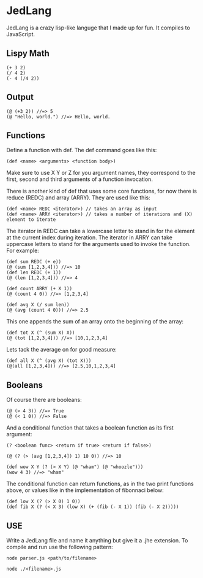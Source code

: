 JedLang
=======

JedLang is a crazy lisp-like languge that I made up for fun. It compiles to JavaScript.

Lispy Math
----------
```shell
(+ 3 2)
(/ 4 2)
(- 4 (/4 2))
```

Output
------
```shell
(@ (+3 2)) //=> 5
(@ "Hello, world.") //=> Hello, world.
```

Functions
---------

Define a function with def. The def command goes like this:

```shell
(def <name> <arguments> <function body>)
```
Make sure to use X Y or Z for you argument names, they correspond to the first, second and third arguments of a function invocation.    

There is another kind of def that uses some core functions, for now there is reduce (REDC) and array (ARRY). They are used like this:

```shell
(def <name> REDC <iterator>) // takes an array as input
(def <name> ARRY <iterator>) // takes a number of iterations and (X) element to iterate
```
The iterator in REDC can take a lowercase letter to stand in for the element at the current index during iteration. The iterator in ARRY can take uppercase letters to stand for the arguments used to invoke the function. For example:
```shell
(def sum REDC (+ e))
(@ (sum [1,2,3,4])) //=> 10
(def len REDC (+ 1))
(@ (len [1,2,3,4])) //=> 4

(def count ARRY (+ X 1))
(@ (count 4 0)) //=> [1,2,3,4]

(def avg X (/ sum len))
(@ (avg (count 4 0))) //=> 2.5
```
This one appends the sum of an array onto the beginning of the array:
```shell
(def tot X (^ (sum X) X))
(@ (tot [1,2,3,4])) //=> [10,1,2,3,4]
```
Lets tack the average on for good measure:
```shell
(def all X (^ (avg X) (tot X)))
(@(all [1,2,3,4])) //=> [2.5,10,1,2,3,4]
```

Booleans
--------
Of course there are booleans:
```shell
(@ (> 4 3)) //=> True
(@ (< 1 0)) //=> False
```
And a conditional function that takes a boolean function as its first argument:
```shell
(? <boolean func> <return if true> <return if false>)

(@ (? (> (avg [1,2,3,4]) 1) 10 0)) //=> 10

(def wow X Y (? (> X Y) (@ "wham") (@ "whoozle")))
(wow 4 3) //=> "wham"
```
The conditional function can return functions, as in the two print functions above, or values like in the implementation of fibonnaci below:

```shell
(def low X (? (> X 0) 1 0))
(def fib X (? (< X 3) (low X) (+ (fib (- X 1)) (fib (- X 2)))))
```

USE
---

Write a JedLang file and name it anything but give it a .jhe extension. To compile and run use the following pattern:

```shell
node parser.js <path/to/filename>

node ./<filename>.js
```
